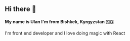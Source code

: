 ## Hi there 👋

#### My name is Ulan I'm from Bishkek, Kyrgyzstan 🇰🇬

I'm front end developer and I love doing magic with React 

<!--
**UlanTursunbek/UlanTursunbek** is a ✨ _special_ ✨ repository because its `README.md` (this file) appears on your GitHub profile.

Here are some ideas to get you started:

- 🔭 I’m currently working on ...
- 🌱 I’m currently learning ...
- 👯 I’m looking to collaborate on ...
- 🤔 I’m looking for help with ...
- 💬 Ask me about ...
- 📫 How to reach me: ...
- 😄 Pronouns: ...
- ⚡ Fun fact: ...
-->
